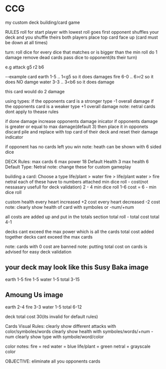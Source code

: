 # CCG
my custom deck building/card game


RULES
roll for start player with lowest roll goes first
opponent shuffles your deck and you shuffle theirs
both players place top card face up (card must be down at all times)

turn:
roll dice
for every dice that matches or is bigger than the min roll do 1 damage
remove dead cards
pass dice to opponent(its their turn)

e.g attack
g5 r2 b6

--example card
earth 1-5 .. 1<g5 so it does damages
fire  6-0 .. 6>r2 so it does NO damge
water 3-3 .. 3<b6 so it does damage

this card would do 2 damage

using types:
if the opponents card is a stronger type -1 overall damage
if the opponents card is a weaker type +1 overall damage
note: netral cards dont apply to thease rules


if done damage increase opponents damage inicator
if opponents damage is greater or equal to max damage(default 3) then place it in opponets discard pile and replace with top card of their deck and reset their damage indicator

if opponent has no cards left you win
note: heath can be shown with 6 sided dice

DECK Rules:
max cards 6
max power 18
Default Health 3
max health 6
Default Type: Netral
note: change these for custom gameplay

building a card:
Choose a type
life/plant > water
fire > life/plant
water > fire
netral
each of these have to numbers attached
min dice roll - cost(not nessasary usefull for deck validation)
	    2 - 4
min dice roll 1-6
cost = 6 - min dice roll

custom health
every heart increased +2 cost
every heart decreased -2 cost
note: clearly show health of card with symboles or -num/+num

all costs are added up and put in the totals section
total roll - total cost
    total 4-1

decks cant exceed the max power which is all the cards total cost added together
decks cant exceed the max cards

note: cards with 0 cost are banned
note: putting total cost on cards is advised for easy deck validation

your deck may look like this
Susy Baka
image
-------
earth 1-5
fire  1-5
water 1-5
total 3-15

Amoung Us
image
-------
earth 2-4
fire  3-3
water 1-5
total 6-12

deck total cost 30(its invalid for default rules)

Cards Visual Rules:
clearly show different attacks with color/symboles/words
clearly show health with symboles/words/+num -num
clearly show type with symbole/word/color

color notes:
fire = red
water = blue
life/plant = green
netral = grayscale color

OBJECTIVE:
eliminate all you opponents cards













